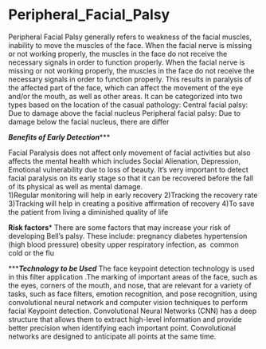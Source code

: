 # Peripheral_Facial_Palsy
Peripheral Facial Palsy generally refers to weakness of the facial muscles, inability to move the muscles of the face. When the facial nerve is missing or not working properly, the muscles in the face do not receive the necessary signals in order to function properly.
When the facial nerve is missing or not working properly, the muscles in the face do not receive the necessary signals in order to function properly. This results in paralysis of the affected part of the face, which can affect the movement of the eye and/or the mouth, as well as other areas. 
It can be categorized into two types based on the location of the casual pathology:
Central facial palsy:  Due to damage above the facial nucleus 
Peripheral facial palsy:  Due to damage below the facial nucleus, there are differ 



***************************__Benefits of Early Detection__****************************** 

Facial Paralysis does not affect only movement of facial activities but also affects the mental health which includes Social Alienation, Depression, Emotional vulnerability due to loss of beauty. It’s very important to detect facial paralysis on its early stage so that it can be recovered before the fall of its physical as well as mental damage.  
1)Regular monitoring will help in early recovery
2)Tracking the recovery rate 
3)Tracking will help in creating a positive affirmation of recovery 
4)To save the patient from living a diminished quality of life

************************************__Risk factors__************************************* 
There are some factors that may increase your risk of developing Bell’s palsy. 
These include:
pregnancy
diabetes
hypertension (high blood pressure)
obesity
upper respiratory infection, as  common cold or the flu


************************************__Technology to be Used__*********************************
The face keypoint detection technology is used in this filter application .The marking of important areas of the face, such as the eyes, corners of the mouth, and nose, that are relevant for a variety of tasks, such as face filters, emotion recognition, and pose recognition, using convolutional neural network and computer vision techniques to perform facial Keypoint detection.
Convolutional Neural Networks (CNN) has a deep structure that allows them to extract high-level information and provide better precision when identifying each important point. Convolutional networks are designed to anticipate all points at the same time.



